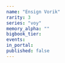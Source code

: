 ```yaml
---
name: "Ensign Vorik"
rarity: 3
series: "voy"
memory_alpha: ""
bigbook_tier:
events:
in_portal:
published: false
---
```

